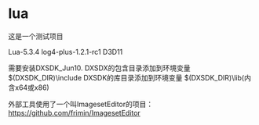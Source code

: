 # lua
这是一个测试项目


Lua-5.3.4
log4-plus-1.2.1-rc1
D3D11

需要安装DXSDK_Jun10. 
DXSDX的包含目录添加到环境变量 $(DXSDK_DIR)\include
DXSDK的库目录添加到环境变量 $(DXSDK_DIR)\lib(内含x64或x86)

外部工具使用了一个叫ImagesetEditor的项目：https://github.com/frimin/ImagesetEditor